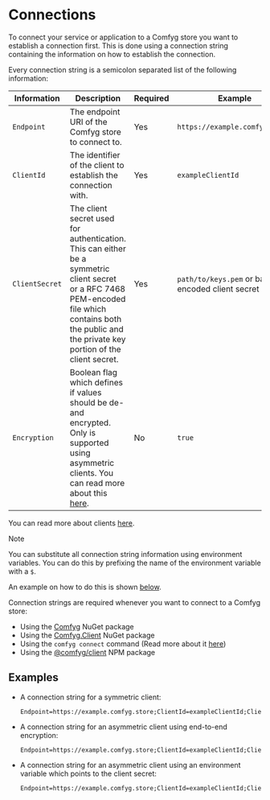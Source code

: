 ﻿# Connections

To connect your service or application to a Comfyg store you want to establish a connection first. This is done using a
connection string containing the information on how to establish the connection.

Every connection string is a semicolon separated list of the following information:

| Information    | Description                                                                                                                                                                                             | Required | Example                                            |
|----------------|---------------------------------------------------------------------------------------------------------------------------------------------------------------------------------------------------------|----------|----------------------------------------------------|
| `Endpoint`     | The endpoint URI of the Comfyg store to connect to.                                                                                                                                                     | Yes      | `https://example.comfyg.store`                     |
| `ClientId`     | The identifier of the client to establish the connection with.                                                                                                                                          | Yes      | `exampleClientId`                                  |
| `ClientSecret` | The client secret used for authentication. This can either be a symmetric client secret or a RFC 7468 PEM-encoded file which contains both the public and the private key portion of the client secret. | Yes      | `path/to/keys.pem` or base64 encoded client secret |                              
| `Encryption`   | Boolean flag which defines if values should be de- and encrypted. Only is supported using asymmetric clients. You can read more about this [here](security.md#end-to-end-encryption).                   | No       | `true`                                             |

You can read more about clients [here](security.md).

> [!NOTE]
> You can substitute all connection string information using environment variables. You can do this by prefixing the
> name of the environment variable with a `$`.
>
> An example on how to do this is shown [below](#examples).

Connection strings are required whenever you want to connect to a Comfyg store:

- Using the [Comfyg](https://www.nuget.org/packages/Comfyg) NuGet package
- Using the [Comfyg.Client](https://www.nuget.org/packages/Comfyg.Client) NuGet package
- Using the `comfyg connect` command (Read more about it [here](cli/command_connect.md))
- Using the [@comfyg/client](https://www.npmjs.com/package/@comfyg/client) NPM package

## Examples

- A connection string for a symmetric client:

  ```
  Endpoint=https://example.comfyg.store;ClientId=exampleClientId;ClientSecret=buNUEUhJAyYoM8cjNoXQZslQIoMBoHiuA9IEcJYa2lU9jJG1ZCH+/c7PW20x7b0NvwnxEucWFCwrpw7TFoMj6Q==;
  ```

- A connection string for an asymmetric client using end-to-end encryption:

  ```
  Endpoint=https://example.comfyg.store;ClientId=exampleClientId;ClientSecret=path/to/keys.pem;Encryption=true;
  ```

- A connection string for an asymmetric client using an environment variable which points to the client secret:

  ```
  Endpoint=https://example.comfyg.store;ClientId=exampleClientId;ClientSecret=$EXAMPLE_CLIENT_SECRET;
  ```
